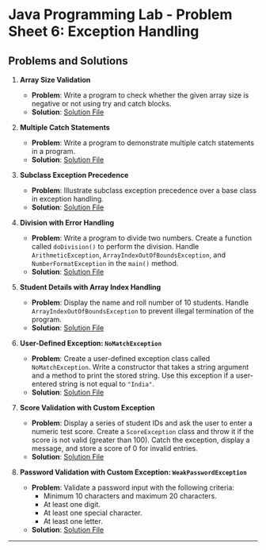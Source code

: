 # Java Programming Lab - Problem Sheet 6: Exception Handling

## Problems and Solutions

1. **Array Size Validation**
    - **Problem**: Write a program to check whether the given array size is negative or not using try and catch blocks.
    - **Solution**: [Solution File](./WS06_PS01.java)

2. **Multiple Catch Statements**
    - **Problem**: Write a program to demonstrate multiple catch statements in a program.
    - **Solution**: [Solution File](./WS06_PS02.java)

3. **Subclass Exception Precedence**
    - **Problem**: Illustrate subclass exception precedence over a base class in exception handling.
    - **Solution**: [Solution File](./WS06_PS03.java)

4. **Division with Error Handling**
    - **Problem**: Write a program to divide two numbers. Create a function called `doDivision()` to perform the division. Handle `ArithmeticException`, `ArrayIndexOutOfBoundsException`, and `NumberFormatException` in the `main()` method.
    - **Solution**: [Solution File](./WS06_PS04.java)

5. **Student Details with Array Index Handling**
    - **Problem**: Display the name and roll number of 10 students. Handle `ArrayIndexOutOfBoundsException` to prevent illegal termination of the program.
    - **Solution**: [Solution File](./WS06_PS05.java)

6. **User-Defined Exception: `NoMatchException`**
    - **Problem**: Create a user-defined exception class called `NoMatchException`. Write a constructor that takes a string argument and a method to print the stored string. Use this exception if a user-entered string is not equal to `"India"`.
    - **Solution**: [Solution File](./WS06_PS06.java)

7. **Score Validation with Custom Exception**
    - **Problem**: Display a series of student IDs and ask the user to enter a numeric test score. Create a `ScoreException` class and throw it if the score is not valid (greater than 100). Catch the exception, display a message, and store a score of 0 for invalid entries.
    - **Solution**: [Solution File](./WS06_PS07.java)

8. **Password Validation with Custom Exception: `WeakPasswordException`**
    - **Problem**: Validate a password input with the following criteria:
        - Minimum 10 characters and maximum 20 characters.
        - At least one digit.
        - At least one special character.
        - At least one letter.
    - **Solution**: [Solution File](./WS06_PS08.java)

---
